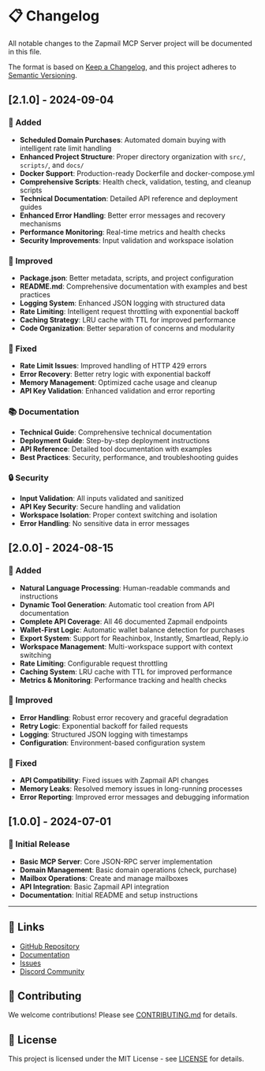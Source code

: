 # 📋 Changelog

All notable changes to the Zapmail MCP Server project will be documented in this file.

The format is based on [Keep a Changelog](https://keepachangelog.com/en/1.0.0/),
and this project adheres to [Semantic Versioning](https://semver.org/spec/v2.0.0.html).

## [2.1.0] - 2024-09-04

### 🚀 Added
- **Scheduled Domain Purchases**: Automated domain buying with intelligent rate limit handling
- **Enhanced Project Structure**: Proper directory organization with `src/`, `scripts/`, and `docs/`
- **Docker Support**: Production-ready Dockerfile and docker-compose.yml
- **Comprehensive Scripts**: Health check, validation, testing, and cleanup scripts
- **Technical Documentation**: Detailed API reference and deployment guides
- **Enhanced Error Handling**: Better error messages and recovery mechanisms
- **Performance Monitoring**: Real-time metrics and health checks
- **Security Improvements**: Input validation and workspace isolation

### 🔧 Improved
- **Package.json**: Better metadata, scripts, and project configuration
- **README.md**: Comprehensive documentation with examples and best practices
- **Logging System**: Enhanced JSON logging with structured data
- **Rate Limiting**: Intelligent request throttling with exponential backoff
- **Caching Strategy**: LRU cache with TTL for improved performance
- **Code Organization**: Better separation of concerns and modularity

### 🐛 Fixed
- **Rate Limit Issues**: Improved handling of HTTP 429 errors
- **Error Recovery**: Better retry logic with exponential backoff
- **Memory Management**: Optimized cache usage and cleanup
- **API Key Validation**: Enhanced validation and error reporting

### 📚 Documentation
- **Technical Guide**: Comprehensive technical documentation
- **Deployment Guide**: Step-by-step deployment instructions
- **API Reference**: Detailed tool documentation with examples
- **Best Practices**: Security, performance, and troubleshooting guides

### 🔒 Security
- **Input Validation**: All inputs validated and sanitized
- **API Key Security**: Secure handling and validation
- **Workspace Isolation**: Proper context switching and isolation
- **Error Handling**: No sensitive data in error messages

## [2.0.0] - 2024-08-15

### 🚀 Added
- **Natural Language Processing**: Human-readable commands and instructions
- **Dynamic Tool Generation**: Automatic tool creation from API documentation
- **Complete API Coverage**: All 46 documented Zapmail endpoints
- **Wallet-First Logic**: Automatic wallet balance detection for purchases
- **Export System**: Support for Reachinbox, Instantly, Smartlead, Reply.io
- **Workspace Management**: Multi-workspace support with context switching
- **Rate Limiting**: Configurable request throttling
- **Caching System**: LRU cache with TTL for improved performance
- **Metrics & Monitoring**: Performance tracking and health checks

### 🔧 Improved
- **Error Handling**: Robust error recovery and graceful degradation
- **Retry Logic**: Exponential backoff for failed requests
- **Logging**: Structured JSON logging with timestamps
- **Configuration**: Environment-based configuration system

### 🐛 Fixed
- **API Compatibility**: Fixed issues with Zapmail API changes
- **Memory Leaks**: Resolved memory issues in long-running processes
- **Error Reporting**: Improved error messages and debugging information

## [1.0.0] - 2024-07-01

### 🚀 Initial Release
- **Basic MCP Server**: Core JSON-RPC server implementation
- **Domain Management**: Basic domain operations (check, purchase)
- **Mailbox Operations**: Create and manage mailboxes
- **API Integration**: Basic Zapmail API integration
- **Documentation**: Initial README and setup instructions

---

## 🔗 Links

- [GitHub Repository](https://github.com/zapmail/zapmail-mcp-server)
- [Documentation](https://github.com/zapmail/zapmail-mcp-server#readme)
- [Issues](https://github.com/zapmail/zapmail-mcp-server/issues)
- [Discord Community](https://discord.gg/zapmail)

## 📝 Contributing

We welcome contributions! Please see [CONTRIBUTING.md](CONTRIBUTING.md) for details.

## 📄 License

This project is licensed under the MIT License - see [LICENSE](LICENSE) for details.
